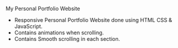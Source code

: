  My Personal Portfolio Website

- Responsive Personal Portfolio Website done using HTML CSS & JavaScript.
- Contains animations when scrolling.
- Contains Smooth scrolling in each section.







